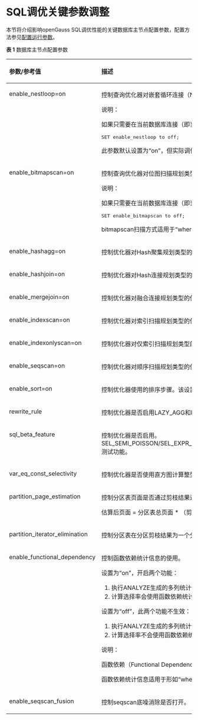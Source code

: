 # SQL调优关键参数调整<a name="ZH-CN_TOPIC_0289900358"></a>

本节将介绍影响openGauss SQL调优性能的关键数据库主节点配置参数，配置方法参见[配置运行参数](../DataBaseReference/配置运行参数.md)。

**表 1**  数据库主节点配置参数

<a name="zh-cn_topic_0283136922_zh-cn_topic_0237121530_zh-cn_topic_0073253807_zh-cn_topic_0062520027_table6114302"></a>
<table><thead align="left"><tr id="zh-cn_topic_0283136922_zh-cn_topic_0237121530_zh-cn_topic_0073253807_zh-cn_topic_0062520027_row21522166"><th class="cellrowborder" valign="top" width="26.5%" id="mcps1.2.3.1.1"><p id="zh-cn_topic_0283136922_zh-cn_topic_0237121530_zh-cn_topic_0073253807_zh-cn_topic_0062520027_p65573909"><a name="zh-cn_topic_0283136922_zh-cn_topic_0237121530_zh-cn_topic_0073253807_zh-cn_topic_0062520027_p65573909"></a><a name="zh-cn_topic_0283136922_zh-cn_topic_0237121530_zh-cn_topic_0073253807_zh-cn_topic_0062520027_p65573909"></a>参数/参考值</p>
</th>
<th class="cellrowborder" valign="top" width="73.5%" id="mcps1.2.3.1.2"><p id="zh-cn_topic_0283136922_zh-cn_topic_0237121530_zh-cn_topic_0073253807_zh-cn_topic_0062520027_p9886408"><a name="zh-cn_topic_0283136922_zh-cn_topic_0237121530_zh-cn_topic_0073253807_zh-cn_topic_0062520027_p9886408"></a><a name="zh-cn_topic_0283136922_zh-cn_topic_0237121530_zh-cn_topic_0073253807_zh-cn_topic_0062520027_p9886408"></a>描述</p>
</th>
</tr>
</thead>
<tbody><tr id="zh-cn_topic_0283136922_zh-cn_topic_0237121530_zh-cn_topic_0073253807_zh-cn_topic_0062520027_row59628243"><td class="cellrowborder" valign="top" width="26.5%" headers="mcps1.2.3.1.1 "><p id="zh-cn_topic_0283136922_zh-cn_topic_0237121530_zh-cn_topic_0073253807_zh-cn_topic_0062520027_p65158399"><a name="zh-cn_topic_0283136922_zh-cn_topic_0237121530_zh-cn_topic_0073253807_zh-cn_topic_0062520027_p65158399"></a><a name="zh-cn_topic_0283136922_zh-cn_topic_0237121530_zh-cn_topic_0073253807_zh-cn_topic_0062520027_p65158399"></a>enable_nestloop=on</p>
</td>
<td class="cellrowborder" valign="top" width="73.5%" headers="mcps1.2.3.1.2 "><p id="zh-cn_topic_0283136922_zh-cn_topic_0237121530_zh-cn_topic_0073253807_zh-cn_topic_0062520027_p43339000"><a name="zh-cn_topic_0283136922_zh-cn_topic_0237121530_zh-cn_topic_0073253807_zh-cn_topic_0062520027_p43339000"></a><a name="zh-cn_topic_0283136922_zh-cn_topic_0237121530_zh-cn_topic_0073253807_zh-cn_topic_0062520027_p43339000"></a>控制查询优化器对嵌套循环连接（Nest Loop Join）类型的使用。当设置为“on”后，优化器优先使用Nest Loop Join；当设置为“off”后，优化器在存在其他方法时将优先选择其他方法。</p>
<div class="note" id="zh-cn_topic_0283136922_zh-cn_topic_0237121530_zh-cn_topic_0073253807_zh-cn_topic_0062520027_note1238574948"><a name="zh-cn_topic_0283136922_zh-cn_topic_0237121530_zh-cn_topic_0073253807_zh-cn_topic_0062520027_note1238574948"></a><a name="zh-cn_topic_0283136922_zh-cn_topic_0237121530_zh-cn_topic_0073253807_zh-cn_topic_0062520027_note1238574948"></a><span class="notetitle"> 说明： </span><div class="notebody"><p id="zh-cn_topic_0283136922_zh-cn_topic_0237121530_zh-cn_topic_0073253807_zh-cn_topic_0062520027_p19810311241"><a name="zh-cn_topic_0283136922_zh-cn_topic_0237121530_zh-cn_topic_0073253807_zh-cn_topic_0062520027_p19810311241"></a><a name="zh-cn_topic_0283136922_zh-cn_topic_0237121530_zh-cn_topic_0073253807_zh-cn_topic_0062520027_p19810311241"></a>如果只需要在当前数据库连接（即当前Session）中临时更改该参数值，则只需要在SQL语句中执行如下命令：</p>
<a name="zh-cn_topic_0283136922_zh-cn_topic_0237121530_zh-cn_topic_0073253807_zh-cn_topic_0062520027_screen181041115417"></a><a name="zh-cn_topic_0283136922_zh-cn_topic_0237121530_zh-cn_topic_0073253807_zh-cn_topic_0062520027_screen181041115417"></a><pre class="screen" codetype="Sql" id="zh-cn_topic_0283136922_zh-cn_topic_0237121530_zh-cn_topic_0073253807_zh-cn_topic_0062520027_screen181041115417">SET enable_nestloop to off;</pre>
</div></div>
<p id="zh-cn_topic_0283136922_zh-cn_topic_0237121530_zh-cn_topic_0073253807_zh-cn_topic_0062520027_p33568521162216"><a name="zh-cn_topic_0283136922_zh-cn_topic_0237121530_zh-cn_topic_0073253807_zh-cn_topic_0062520027_p33568521162216"></a><a name="zh-cn_topic_0283136922_zh-cn_topic_0237121530_zh-cn_topic_0073253807_zh-cn_topic_0062520027_p33568521162216"></a>此参数默认设置为“on”，但实际调优中应根据情况选择是否关闭。一般情况下，在三种join方式（Nested Loop、Merge Join和Hash Join）里，Nested Loop性能较差，实际调优中可以选择关闭。</p>
</td>
</tr>
<tr id="zh-cn_topic_0283136922_zh-cn_topic_0237121530_zh-cn_topic_0073253807_zh-cn_topic_0062520027_row24129853"><td class="cellrowborder" valign="top" width="26.5%" headers="mcps1.2.3.1.1 "><p id="zh-cn_topic_0283136922_zh-cn_topic_0237121530_zh-cn_topic_0073253807_zh-cn_topic_0062520027_p8361080"><a name="zh-cn_topic_0283136922_zh-cn_topic_0237121530_zh-cn_topic_0073253807_zh-cn_topic_0062520027_p8361080"></a><a name="zh-cn_topic_0283136922_zh-cn_topic_0237121530_zh-cn_topic_0073253807_zh-cn_topic_0062520027_p8361080"></a>enable_bitmapscan=on</p>
</td>
<td class="cellrowborder" valign="top" width="73.5%" headers="mcps1.2.3.1.2 "><p id="zh-cn_topic_0283136922_zh-cn_topic_0237121530_zh-cn_topic_0073253807_zh-cn_topic_0062520027_p6158855"><a name="zh-cn_topic_0283136922_zh-cn_topic_0237121530_zh-cn_topic_0073253807_zh-cn_topic_0062520027_p6158855"></a><a name="zh-cn_topic_0283136922_zh-cn_topic_0237121530_zh-cn_topic_0073253807_zh-cn_topic_0062520027_p6158855"></a>控制查询优化器对位图扫描规划类型的使用。设置为“on”，表示使用；设置为“off”，表示不使用。</p>
<div class="note" id="zh-cn_topic_0283136922_zh-cn_topic_0237121530_zh-cn_topic_0073253807_zh-cn_topic_0062520027_note1657011214411"><a name="zh-cn_topic_0283136922_zh-cn_topic_0237121530_zh-cn_topic_0073253807_zh-cn_topic_0062520027_note1657011214411"></a><a name="zh-cn_topic_0283136922_zh-cn_topic_0237121530_zh-cn_topic_0073253807_zh-cn_topic_0062520027_note1657011214411"></a><span class="notetitle"> 说明： </span><div class="notebody"><p id="zh-cn_topic_0283136922_zh-cn_topic_0237121530_zh-cn_topic_0073253807_zh-cn_topic_0062520027_p747814301147"><a name="zh-cn_topic_0283136922_zh-cn_topic_0237121530_zh-cn_topic_0073253807_zh-cn_topic_0062520027_p747814301147"></a><a name="zh-cn_topic_0283136922_zh-cn_topic_0237121530_zh-cn_topic_0073253807_zh-cn_topic_0062520027_p747814301147"></a>如果只需要在当前数据库连接（即当前Session）中临时更改该参数值，则只需要在SQL语句中执行命令如下命令：</p>
<a name="zh-cn_topic_0283136922_zh-cn_topic_0237121530_zh-cn_topic_0073253807_zh-cn_topic_0062520027_screen124788309416"></a><a name="zh-cn_topic_0283136922_zh-cn_topic_0237121530_zh-cn_topic_0073253807_zh-cn_topic_0062520027_screen124788309416"></a><pre class="screen" codetype="Sql" id="zh-cn_topic_0283136922_zh-cn_topic_0237121530_zh-cn_topic_0073253807_zh-cn_topic_0062520027_screen124788309416">SET enable_bitmapscan to off;</pre>
</div></div>
<p id="zh-cn_topic_0283136922_zh-cn_topic_0237121530_zh-cn_topic_0073253807_zh-cn_topic_0062520027_p36534824162516"><a name="zh-cn_topic_0283136922_zh-cn_topic_0237121530_zh-cn_topic_0073253807_zh-cn_topic_0062520027_p36534824162516"></a><a name="zh-cn_topic_0283136922_zh-cn_topic_0237121530_zh-cn_topic_0073253807_zh-cn_topic_0062520027_p36534824162516"></a>bitmapscan扫描方式适用于“where a &gt; 1 and b &gt; 1”且a列和b列都有索引这种查询条件，但有时其性能不如indexscan。因此，现场调优如发现查询性能较差且计划中有bitmapscan算子，可以关闭bitmapscan，看性能是否有提升。</p>
</td>
</tr>
<tr id="zh-cn_topic_0283136922_zh-cn_topic_0237121530_zh-cn_topic_0073253807_zh-cn_topic_0062520027_row3177297143544"><td class="cellrowborder" valign="top" width="26.5%" headers="mcps1.2.3.1.1 "><p id="zh-cn_topic_0283136922_zh-cn_topic_0237121530_zh-cn_topic_0073253807_zh-cn_topic_0062520027_p66890776143554"><a name="zh-cn_topic_0283136922_zh-cn_topic_0237121530_zh-cn_topic_0073253807_zh-cn_topic_0062520027_p66890776143554"></a><a name="zh-cn_topic_0283136922_zh-cn_topic_0237121530_zh-cn_topic_0073253807_zh-cn_topic_0062520027_p66890776143554"></a>enable_hashagg=on</p>
</td>
<td class="cellrowborder" valign="top" width="73.5%" headers="mcps1.2.3.1.2 "><p id="zh-cn_topic_0283136922_zh-cn_topic_0237121530_zh-cn_topic_0073253807_zh-cn_topic_0062520027_p34548229143544"><a name="zh-cn_topic_0283136922_zh-cn_topic_0237121530_zh-cn_topic_0073253807_zh-cn_topic_0062520027_p34548229143544"></a><a name="zh-cn_topic_0283136922_zh-cn_topic_0237121530_zh-cn_topic_0073253807_zh-cn_topic_0062520027_p34548229143544"></a>控制优化器对Hash聚集规划类型的使用。</p>
</td>
</tr>
<tr id="zh-cn_topic_0283136922_zh-cn_topic_0237121530_zh-cn_topic_0073253807_zh-cn_topic_0062520027_row21449639145156"><td class="cellrowborder" valign="top" width="26.5%" headers="mcps1.2.3.1.1 "><p id="zh-cn_topic_0283136922_zh-cn_topic_0237121530_zh-cn_topic_0073253807_zh-cn_topic_0062520027_p4800916314528"><a name="zh-cn_topic_0283136922_zh-cn_topic_0237121530_zh-cn_topic_0073253807_zh-cn_topic_0062520027_p4800916314528"></a><a name="zh-cn_topic_0283136922_zh-cn_topic_0237121530_zh-cn_topic_0073253807_zh-cn_topic_0062520027_p4800916314528"></a>enable_hashjoin=on</p>
</td>
<td class="cellrowborder" valign="top" width="73.5%" headers="mcps1.2.3.1.2 "><p id="zh-cn_topic_0283136922_zh-cn_topic_0237121530_zh-cn_topic_0073253807_zh-cn_topic_0062520027_p3794196145156"><a name="zh-cn_topic_0283136922_zh-cn_topic_0237121530_zh-cn_topic_0073253807_zh-cn_topic_0062520027_p3794196145156"></a><a name="zh-cn_topic_0283136922_zh-cn_topic_0237121530_zh-cn_topic_0073253807_zh-cn_topic_0062520027_p3794196145156"></a>控制优化器对Hash连接规划类型的使用。</p>
</td>
</tr>
<tr id="zh-cn_topic_0283136922_zh-cn_topic_0237121530_zh-cn_topic_0073253807_zh-cn_topic_0062520027_row31678976115536"><td class="cellrowborder" valign="top" width="26.5%" headers="mcps1.2.3.1.1 "><p id="zh-cn_topic_0283136922_zh-cn_topic_0237121530_zh-cn_topic_0073253807_zh-cn_topic_0062520027_p15860301115536"><a name="zh-cn_topic_0283136922_zh-cn_topic_0237121530_zh-cn_topic_0073253807_zh-cn_topic_0062520027_p15860301115536"></a><a name="zh-cn_topic_0283136922_zh-cn_topic_0237121530_zh-cn_topic_0073253807_zh-cn_topic_0062520027_p15860301115536"></a>enable_mergejoin=on</p>
</td>
<td class="cellrowborder" valign="top" width="73.5%" headers="mcps1.2.3.1.2 "><p id="zh-cn_topic_0283136922_zh-cn_topic_0237121530_zh-cn_topic_0073253807_zh-cn_topic_0062520027_p31236364115637"><a name="zh-cn_topic_0283136922_zh-cn_topic_0237121530_zh-cn_topic_0073253807_zh-cn_topic_0062520027_p31236364115637"></a><a name="zh-cn_topic_0283136922_zh-cn_topic_0237121530_zh-cn_topic_0073253807_zh-cn_topic_0062520027_p31236364115637"></a>控制优化器对融合连接规划类型的使用。</p>
</td>
</tr>
<tr id="zh-cn_topic_0283136922_zh-cn_topic_0237121530_zh-cn_topic_0073253807_zh-cn_topic_0062520027_row65339861145225"><td class="cellrowborder" valign="top" width="26.5%" headers="mcps1.2.3.1.1 "><p id="zh-cn_topic_0283136922_zh-cn_topic_0237121530_zh-cn_topic_0073253807_zh-cn_topic_0062520027_p41108231145313"><a name="zh-cn_topic_0283136922_zh-cn_topic_0237121530_zh-cn_topic_0073253807_zh-cn_topic_0062520027_p41108231145313"></a><a name="zh-cn_topic_0283136922_zh-cn_topic_0237121530_zh-cn_topic_0073253807_zh-cn_topic_0062520027_p41108231145313"></a>enable_indexscan=on</p>
</td>
<td class="cellrowborder" valign="top" width="73.5%" headers="mcps1.2.3.1.2 "><p id="zh-cn_topic_0283136922_zh-cn_topic_0237121530_zh-cn_topic_0073253807_zh-cn_topic_0062520027_p52574139145225"><a name="zh-cn_topic_0283136922_zh-cn_topic_0237121530_zh-cn_topic_0073253807_zh-cn_topic_0062520027_p52574139145225"></a><a name="zh-cn_topic_0283136922_zh-cn_topic_0237121530_zh-cn_topic_0073253807_zh-cn_topic_0062520027_p52574139145225"></a>控制优化器对索引扫描规划类型的使用。</p>
</td>
</tr>
<tr id="zh-cn_topic_0283136922_zh-cn_topic_0237121530_zh-cn_topic_0073253807_zh-cn_topic_0062520027_row25784757145225"><td class="cellrowborder" valign="top" width="26.5%" headers="mcps1.2.3.1.1 "><p id="zh-cn_topic_0283136922_zh-cn_topic_0237121530_zh-cn_topic_0073253807_zh-cn_topic_0062520027_p4524365214542"><a name="zh-cn_topic_0283136922_zh-cn_topic_0237121530_zh-cn_topic_0073253807_zh-cn_topic_0062520027_p4524365214542"></a><a name="zh-cn_topic_0283136922_zh-cn_topic_0237121530_zh-cn_topic_0073253807_zh-cn_topic_0062520027_p4524365214542"></a>enable_indexonlyscan=on</p>
</td>
<td class="cellrowborder" valign="top" width="73.5%" headers="mcps1.2.3.1.2 "><p id="zh-cn_topic_0283136922_zh-cn_topic_0237121530_zh-cn_topic_0073253807_zh-cn_topic_0062520027_p6606196145225"><a name="zh-cn_topic_0283136922_zh-cn_topic_0237121530_zh-cn_topic_0073253807_zh-cn_topic_0062520027_p6606196145225"></a><a name="zh-cn_topic_0283136922_zh-cn_topic_0237121530_zh-cn_topic_0073253807_zh-cn_topic_0062520027_p6606196145225"></a>控制优化器对仅索引扫描规划类型的使用。</p>
</td>
</tr>
<tr id="zh-cn_topic_0283136922_zh-cn_topic_0237121530_zh-cn_topic_0073253807_zh-cn_topic_0062520027_row50364799145216"><td class="cellrowborder" valign="top" width="26.5%" headers="mcps1.2.3.1.1 "><p id="zh-cn_topic_0283136922_zh-cn_topic_0237121530_zh-cn_topic_0073253807_zh-cn_topic_0062520027_p18607282145410"><a name="zh-cn_topic_0283136922_zh-cn_topic_0237121530_zh-cn_topic_0073253807_zh-cn_topic_0062520027_p18607282145410"></a><a name="zh-cn_topic_0283136922_zh-cn_topic_0237121530_zh-cn_topic_0073253807_zh-cn_topic_0062520027_p18607282145410"></a>enable_seqscan=on</p>
</td>
<td class="cellrowborder" valign="top" width="73.5%" headers="mcps1.2.3.1.2 "><p id="zh-cn_topic_0283136922_zh-cn_topic_0237121530_zh-cn_topic_0073253807_zh-cn_topic_0062520027_p66511650145216"><a name="zh-cn_topic_0283136922_zh-cn_topic_0237121530_zh-cn_topic_0073253807_zh-cn_topic_0062520027_p66511650145216"></a><a name="zh-cn_topic_0283136922_zh-cn_topic_0237121530_zh-cn_topic_0073253807_zh-cn_topic_0062520027_p66511650145216"></a>控制优化器对顺序扫描规划类型的使用。完全消除顺序扫描是不可能的，但是关闭这个变量会让优化器在存在其他方法的时候优先选择其他方法。</p>
</td>
</tr>
<tr id="zh-cn_topic_0283136922_zh-cn_topic_0237121530_zh-cn_topic_0073253807_zh-cn_topic_0062520027_row36952817145219"><td class="cellrowborder" valign="top" width="26.5%" headers="mcps1.2.3.1.1 "><p id="zh-cn_topic_0283136922_zh-cn_topic_0237121530_zh-cn_topic_0073253807_zh-cn_topic_0062520027_p5455969145417"><a name="zh-cn_topic_0283136922_zh-cn_topic_0237121530_zh-cn_topic_0073253807_zh-cn_topic_0062520027_p5455969145417"></a><a name="zh-cn_topic_0283136922_zh-cn_topic_0237121530_zh-cn_topic_0073253807_zh-cn_topic_0062520027_p5455969145417"></a>enable_sort=on</p>
</td>
<td class="cellrowborder" valign="top" width="73.5%" headers="mcps1.2.3.1.2 "><p id="zh-cn_topic_0283136922_zh-cn_topic_0237121530_zh-cn_topic_0073253807_zh-cn_topic_0062520027_p50220297145219"><a name="zh-cn_topic_0283136922_zh-cn_topic_0237121530_zh-cn_topic_0073253807_zh-cn_topic_0062520027_p50220297145219"></a><a name="zh-cn_topic_0283136922_zh-cn_topic_0237121530_zh-cn_topic_0073253807_zh-cn_topic_0062520027_p50220297145219"></a>控制优化器使用的排序步骤。该设置不可能完全消除明确的排序，但是关闭这个变量可以让优化器在存在其他方法的时候优先选择其他方法。</p>
</td>
</tr>
<tr id="zh-cn_topic_0283136922_zh-cn_topic_0237121530_row91254119407"><td class="cellrowborder" valign="top" width="26.5%" headers="mcps1.2.3.1.1 "><p id="zh-cn_topic_0283136922_zh-cn_topic_0237121530_p5125511194014"><a name="zh-cn_topic_0283136922_zh-cn_topic_0237121530_p5125511194014"></a><a name="zh-cn_topic_0283136922_zh-cn_topic_0237121530_p5125511194014"></a>rewrite_rule</p>
</td>
<td class="cellrowborder" valign="top" width="73.5%" headers="mcps1.2.3.1.2 "><p id="zh-cn_topic_0283136922_zh-cn_topic_0237121530_p3125411124017"><a name="zh-cn_topic_0283136922_zh-cn_topic_0237121530_p3125411124017"></a><a name="zh-cn_topic_0283136922_zh-cn_topic_0237121530_p3125411124017"></a>控制优化器是否启用LAZY_AGG和MAGIC_SET重写规则。</p>
</td>
</tr>
<tr id="row15768191461612"><td class="cellrowborder" valign="top" width="26.5%" headers="mcps1.2.3.1.1 "><p id="p076951417163"><a name="p076951417163"></a><a name="p076951417163"></a>sql_beta_feature</p>
</td>
<td class="cellrowborder" valign="top" width="73.5%" headers="mcps1.2.3.1.2 "><p id="p1676941418160"><a name="p1676941418160"></a><a name="p1676941418160"></a>控制优化器是否启用。SEL_SEMI_POISSON/SEL_EXPR_INSTR/PARAM_PATH_GEN/RAND_COST_OPT/PAGE_EST_OPT/PARAM_PATH_OPT/NO_UNIQUE_INDEX_FIRST/JOIN_SEL_WITH_CAST_FUNC/CANONICAL_PATHKEY/INDEX_COST_WITH_LEAF_PAGES_ONLY/PARTITION_OPFUSION/A_STYLE_COERCE/PLPGSQL_STREAM_FETCHALL/PREDPUSH_SAME_LEVEL/PARTITION_FDW_ON/DISABLE_BITMAP_COST_WITH_LOSSY_PAGES/EXTRACT_PUSHDOWN_OR_CLAUSE测试功能。</p>
</td>
</tr>
<tr id="row109293122216"><td class="cellrowborder" valign="top" width="26.5%" headers="mcps1.2.3.1.1 "><p id="p169298129219"><a name="p169298129219"></a><a name="p169298129219"></a>var_eq_const_selectivity</p>
</td>
<td class="cellrowborder" valign="top" width="73.5%" headers="mcps1.2.3.1.2 "><p id="p119296122217"><a name="p119296122217"></a><a name="p119296122217"></a>控制优化器是否使用直方图计算整型常量的选择率。</p>
</td>
</tr>
<tr id="row18675165718502"><td class="cellrowborder" valign="top" width="26.5%" headers="mcps1.2.3.1.1 "><p id="p1667514571505"><a name="p1667514571505"></a><a name="p1667514571505"></a>partition_page_estimation</p>
</td>
<td class="cellrowborder" valign="top" width="73.5%" headers="mcps1.2.3.1.2 "><p id="p18675757195010"><a name="p18675757195010"></a><a name="p18675757195010"></a>控制分区表页面是否通过剪枝结果进行页面估算优化，只包括分区表和local索引页面，不包括全局索引页面。估算公式为：</p>
<p id="p151458205116"><a name="p151458205116"></a><a name="p151458205116"></a>估算后页面 = 分区表总页面 * （剪枝后分区数 / 总分区数）。</p>
</td>
</tr>
<tr id="row17146036175314"><td class="cellrowborder" valign="top" width="26.5%" headers="mcps1.2.3.1.1 "><p id="p6147113617536"><a name="p6147113617536"></a><a name="p6147113617536"></a>partition_iterator_elimination</p>
</td>
<td class="cellrowborder" valign="top" width="73.5%" headers="mcps1.2.3.1.2 "><p id="p814716366533"><a name="p814716366533"></a><a name="p814716366533"></a>控制分区表在分区剪枝结果为一个分区时，是否通过消除分区迭代算子来提升执行效率。</p>
</td>
</tr>
<tr id="row1266817517495"><td class="cellrowborder" valign="top" width="26.5%" headers="mcps1.2.3.1.1 "><p id="p12120152231113"><a name="p12120152231113"></a><a name="p12120152231113"></a>enable_functional_dependency</p>
</td>
<td class="cellrowborder" valign="top" width="73.5%" headers="mcps1.2.3.1.2 "><p id="p4198164193511"><a name="p4198164193511"></a><a name="p4198164193511"></a>控制函数依赖统计信息的使用。</p>
<p id="p10544133318355"><a name="p10544133318355"></a><a name="p10544133318355"></a>设置为“on”，开启两个功能：</p>
<a name="ol15490140123616"></a><a name="ol15490140123616"></a><ol id="ol15490140123616"><li>执行ANALYZE生成的多列统计信息包含函数依赖统计信息。</li><li>计算选择率会使用函数依赖统计信息。</li></ol>
<p id="p1638144993519"><a name="p1638144993519"></a><a name="p1638144993519"></a>设置为“off”，此两个功能不生效：</p>
<a name="ol17501953619"></a><a name="ol17501953619"></a><ol id="ol17501953619"><li>执行ANALYZE生成的多列统计信息不包含函数依赖统计信息。</li><li>计算选择率不会使用函数依赖统计信息。</li></ol>
<div class="note" id="note1145635281215"><a name="note1145635281215"></a><a name="note1145635281215"></a><span class="notetitle"> 说明： </span><div class="notebody"><p id="p345735251216"><a name="p345735251216"></a><a name="p345735251216"></a>函数依赖（Functional Dependency）的概念来自于关系数据库范式（Normal Form），表示属性间的函数关系。函数依赖统计信息，对此概念进行了扩展，表示满足函数关系的数据量占总数据量的比例。函数依赖统计信息是多列统计信息的一种，可以用于提升选择率估算的准确率。</p>
</div></div>
<p id="p11457135251219"><a name="p11457135251219"></a><a name="p11457135251219"></a>函数依赖统计信息适用于形如“where a = 1 and b = 1”的格式，要求a和b均是同一个表的属性，约束条件为等式约束，约束条件用AND连接，约束条件至少为两个。</p>
</td>
</tr>
<tr id="row782611401047"><td class="cellrowborder" valign="top" width="26.5%" headers="mcps1.2.3.1.1 "><p id="p18241124419412"><a name="p18241124419412"></a><a name="p18241124419412"></a>enable_seqscan_fusion</p>
</td>
<td class="cellrowborder" valign="top" width="73.5%" headers="mcps1.2.3.1.2 "><p id="p14394348921"><a name="p14394348921"></a><a name="p14394348921"></a>控制seqscan底噪消除是否打开。</p>
</td>
</tr>
</tbody>
</table>



